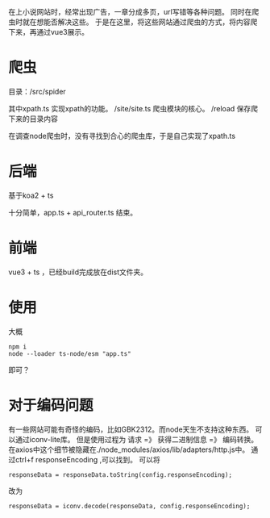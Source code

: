 在上小说网站时，经常出现广告，一章分成多页，url写错等各种问题。
同时在爬虫时就在想能否解决这些。
于是在这里，将这些网站通过爬虫的方式，将内容爬下来，再通过vue3展示。

# 爬虫

目录：/src/spider

其中xpath.ts 实现xpath的功能。
/site/site.ts 爬虫模块的核心。
/reload 保存爬下来的目录内容

在调查node爬虫时，没有寻找到合心的爬虫库，于是自己实现了xpath.ts

# 后端

基于koa2 + ts

十分简单，app.ts + api_router.ts 结束。

# 前端

vue3 + ts ，已经build完成放在dist文件夹。

# 使用

大概

```
npm i
node --loader ts-node/esm "app.ts"
```
即可？

# 对于编码问题

有一些网站可能有奇怪的编码，比如GBK2312。而node天生不支持这种东西。
可以通过iconv-lite库。
但是使用过程为
请求 =》 获得二进制信息 =》 编码转换。
在axios中这个细节被隐藏在./node_modules/axios/lib/adapters/http.js中。
通过ctrl+f responseEncoding ,可以找到。
可以将
```
responseData = responseData.toString(config.responseEncoding);
```
改为
```
responseData = iconv.decode(responseData, config.responseEncoding);
```